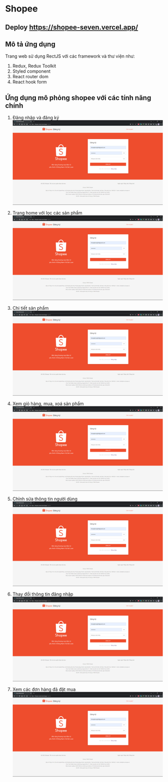 # Shopee

## Deploy https://shopee-seven.vercel.app/

## Mô tả ứng dụng

Trang web sử dụng RectJS với các framework và thư viện như:

1. Redux, Redux Toolkit
2. Styled component
3. React router dom
4. React hook form

## Ứng dụng mô phỏng shopee với các tính năng chính

1. Đăng nhập và đăng ký
   ![alt text](Image/shop0.png)

2. Trang home với lọc các sản phẩm
   ![alt text](Image/shop0.png)

3. Chi tiết sản phẩm
   ![alt text](Image/shop0.png)

4. Xem giỏ hàng, mua, xoá sản phẩm
   ![alt text](Image/shop0.png)

5. Chỉnh sửa thông tin người dùng
   ![alt text](Image/shop0.png)

6. Thay đổi thông tin đăng nhập
   ![alt text](Image/shop0.png)

7. Xem các đơn hàng đã đặt mua
   ![alt text](Image/shop0.png)
